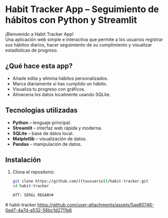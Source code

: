 # Habit Tracker App – Seguimiento de hábitos con Python y Streamlit


¡Bienvenido a Habit Tracker App!  
Una aplicación web simple e interactiva que permite a los usuarios registrar sus hábitos diarios, hacer seguimiento de su cumplimiento y visualizar estadísticas de progreso.



## ¿Qué hace esta app?
- Añade edita y elimina hábitos personalizados.
- Marca diariamente si has cumplido un hábito.
- Visualiza tu progreso con gráficos.
- Almacena los datos localmente usando SQLite.



## Tecnologías utilizadas
- **Python** – lenguaje principal.
- **Streamlit** – interfaz web rápida y moderna.
- **SQLite** – base de datos local.
- **Matplotlib** – visualización de datos.
- **Pandas** – manipulación de datos.

## Instalación

1. Clona el repositorio:
   ```bash
   git clone https://github.com/((tuusuario))/habit-tracker.git
   cd habit-tracker

   ATT: SERGi REGANY#   
   
 #   h a b i t - t r a c k e r 
https://github.com/user-attachments/assets/5ae80746-0ad7-4a7d-a532-56bc1d2711b6
